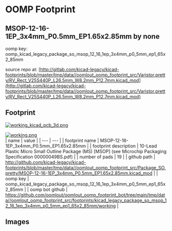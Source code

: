 # OOMP Footprint  
## MSOP-12-16-1EP_3x4mm_P0.5mm_EP1.65x2.85mm  by none  
  
oomp key: oomp_kicad_legacy_package_so_msop_12_16_1ep_3x4mm_p0_5mm_ep1_65x2_85mm  
  
source repo at: [http://gitlab.com/kicad-legacy/kicad-footprints/blob/master/tmp/data//oomlout_oomp_footprint_src/Varistor.pretty/RV_Rect_V25S440P_L26.5mm_W8.2mm_P12.7mm.kicad_mod](http://gitlab.com/kicad-legacy/kicad-footprints/blob/master/tmp/data//oomlout_oomp_footprint_src/Varistor.pretty/RV_Rect_V25S440P_L26.5mm_W8.2mm_P12.7mm.kicad_mod)  
## Footprint  
  
[![working_kicad_pcb_3d.png](working_kicad_pcb_3d_600.png)](working_kicad_pcb_3d.png)  
  
[![working.png](working_600.png)](working.png)  
| name | value | 
| --- | --- | 
| footprint name | MSOP-12-16-1EP_3x4mm_P0.5mm_EP1.65x2.85mm | 
| footprint description | 10-Lead Plastic Micro Small Outline Package (MS) [MSOP] (see Microchip Packaging Specification 00000049BS.pdf) | 
| number of pads | 19 | 
| github path | http://github.com/kicad-legacy/kicad-footprints/blob/master/tmp/data//oomlout_oomp_footprint_src/Package_SO.pretty/MSOP-12-16-1EP_3x4mm_P0.5mm_EP1.65x2.85mm.kicad_mod | 
| oomp key | oomp_kicad_legacy_package_so_msop_12_16_1ep_3x4mm_p0_5mm_ep1_65x2_85mm | 
| oomp bot github | https://github.com/oomlout/oomlout_oomp_footprint_bot/tree/main/tmp/data//oomlout_oomp_footprint_src/footprints/kicad_legacy_package_so_msop_12_16_1ep_3x4mm_p0_5mm_ep1_65x2_85mm/working | 
## Images  
